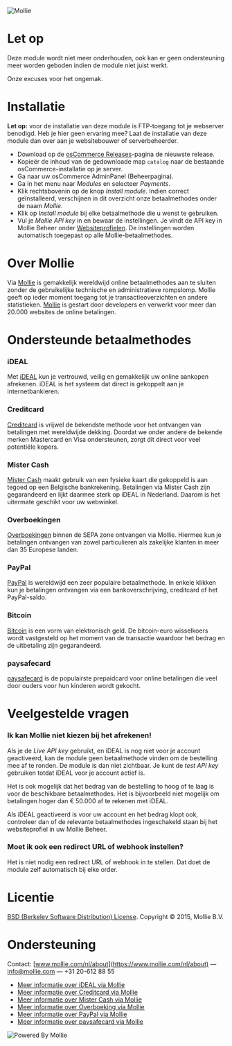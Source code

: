 ![Mollie](https://www.mollie.com/files/Mollie-Logo-Style-Small.png)

# Let op #

Deze module wordt niet meer onderhouden, ook kan er geen ondersteuning meer worden geboden indien de module niet juist werkt.

Onze excuses voor het ongemak.

# Installatie #

**Let op:** voor de installatie van deze module is FTP-toegang tot je webserver benodigd. Heb je hier geen ervaring mee? Laat de installatie van deze module dan over aan je websitebouwer of serverbeheerder.

+ Download op de [osCommerce Releases](https://github.com/mollie/OsCommerce/releases)-pagina de nieuwste release.
+ Kopieër de inhoud van de gedownloade map `catalog` naar de bestaande osCommerce-installatie op je server.
+ Ga naar uw osCommerce AdminPanel (Beheerpagina).
+ Ga in het menu naar _Modules_ en selecteer _Payments_.
+ Klik rechtsbovenin op de knop _Install module_. Indien correct geïnstalleerd, verschijnen in dit overzicht onze betaalmethodes onder de naam _Mollie_.
+ Klik op _Install module_ bij elke betaalmethode die u wenst te gebruiken.
+ Vul je _Mollie API key_ in en bewaar de instellingen. Je vindt de API key in Mollie Beheer onder [Websiteprofielen](https://www.mollie.com/beheer/account/profielen/). De instellingen worden automatisch toegepast op
alle Mollie-betaalmethodes.


# Over Mollie #
Via [Mollie](https://www.mollie.com/) is gemakkelijk wereldwijd online betaalmethodes aan te sluiten zonder de gebruikelijke technische en administratieve rompslomp. Mollie geeft op ieder moment toegang tot je
transactieoverzichten en andere statistieken. [Mollie](https://www.mollie.com/) is gestart door developers en verwerkt voor meer dan 20.000 websites de online betalingen.


# Ondersteunde betaalmethodes #

### iDEAL ###
Met [iDEAL](https://www.mollie.com/nl/betaaldiensten/ideal/) kun je vertrouwd, veilig en gemakkelijk uw online aankopen afrekenen. iDEAL is het systeem dat direct is gekoppelt aan je internetbankieren.

### Creditcard ###
[Creditcard](https://www.mollie.com/nl/betaaldiensten/creditcard/) is vrijwel de bekendste methode voor het ontvangen van betalingen met wereldwijde dekking. Doordat we onder andere de bekende merken Mastercard en Visa
ondersteunen, zorgt dit direct voor veel potentiële kopers.

### Mister Cash ###
[Mister Cash](https://www.mollie.com/nl/betaaldiensten/mistercash/) maakt gebruik van een fysieke kaart die gekoppeld is aan tegoed op een Belgische bankrekening. Betalingen via Mister Cash zijn gegarandeerd en lijkt
daarmee sterk op iDEAL in Nederland. Daarom is het uitermate geschikt voor uw webwinkel.

### Overboekingen ###
[Overboekingen](https://www.mollie.com/nl/betaaldiensten/overboeking/) binnen de SEPA zone ontvangen via Mollie. Hiermee kun je betalingen ontvangen van zowel particulieren als zakelijke klanten in meer dan 35 Europese
landen.

### PayPal ###
[PayPal](https://www.mollie.com/nl/betaaldiensten/paypal/) is wereldwijd een zeer populaire betaalmethode. In enkele klikken kun je betalingen ontvangen via een bankoverschrijving, creditcard of het PayPal-saldo.

### Bitcoin ###
[Bitcoin](https://www.mollie.com/nl/betaaldiensten/bitcoin/) is een vorm van elektronisch geld. De bitcoin-euro wisselkoers wordt vastgesteld op het moment van de transactie waardoor het bedrag en de uitbetaling zijn
gegarandeerd.

### paysafecard ###
[paysafecard](https://www.mollie.com/nl/betaaldiensten/paysafecard/) is de populairste prepaidcard voor online betalingen die veel door ouders voor hun kinderen wordt gekocht.


# Veelgestelde vragen #

### Ik kan Mollie niet kiezen bij het afrekenen! ###

Als je de _Live API key_ gebruikt, en iDEAL is nog niet voor je account geactiveerd, kan de module geen betaalmethode vinden om de bestelling mee af te ronden. De module is dan niet zichtbaar. Je kunt de _test API key_
gebruiken totdat iDEAL voor je account actief is.

Het is ook mogelijk dat het bedrag van de bestelling to hoog of te laag is voor de beschikbare betaalmethodes. Het is bijvoorbeeld niet mogelijk om betalingen hoger dan € 50.000 af te rekenen met iDEAL.

Als iDEAL geactiveerd is voor uw account en het bedrag klopt ook, controleer dan of de relevante betaalmethodes ingeschakeld staan bij het websiteprofiel in uw Mollie Beheer.

### Moet ik ook een redirect URL of webhook instellen? ###

Het is niet nodig een redirect URL of webhook in te stellen. Dat doet de module zelf automatisch bij elke order.


# Licentie #
[BSD (Berkeley Software Distribution) License](http://www.opensource.org/licenses/bsd-license.php).
Copyright © 2015, Mollie B.V.


# Ondersteuning #
Contact: [www.mollie.com/nl/about](https://www.mollie.com/nl/about) — info@mollie.com — +31 20-612 88 55

+ [Meer informatie over iDEAL via Mollie](https://www.mollie.com/ideal/)
+ [Meer informatie over Creditcard via Mollie](https://www.mollie.com/creditcard/)
+ [Meer informatie over Mister Cash via Mollie](https://www.mollie.com/mistercash/)
+ [Meer informatie over Overboeking via Mollie](https://www.mollie.com/banktransfer/)
+ [Meer informatie over PayPal via Mollie](https://www.mollie.com/paypal/)
+ [Meer informatie over paysafecard via Mollie](https://www.mollie.com/paysafecard/)

![Powered By Mollie](https://www.mollie.com/images/badge-betaling-medium.png)
